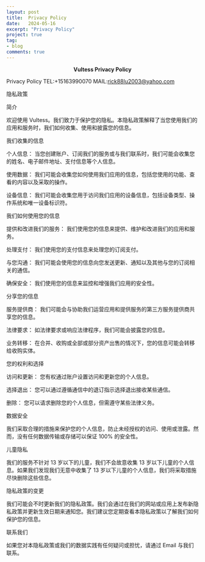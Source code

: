 ```yaml
---
layout: post
title:  Privacy Policy
date:   2024-05-16
excerpt: "Privacy Policy"
project: true
tag:
- blog
comments: true
---
```

 
    
<center><b> Vultess Privacy Policy</b></center>
     

 Privacy Policy
TEL:+15163990070 
MAIL:rick88lu2003@yahoo.com   <br>


隐私政策


简介

欢迎使用 Vultess。我们致力于保护您的隐私。本隐私政策解释了当您使用我们的应用和服务时，我们如何收集、使用和披露您的信息。

我们收集的信息

个人信息： 当您创建账户、订阅我们的服务或与我们联系时，我们可能会收集您的姓名、电子邮件地址、支付信息等个人信息。

使用数据： 我们可能会收集您如何使用我们应用的信息，包括您使用的功能、查看的内容以及采取的操作。

设备信息： 我们可能会收集您用于访问我们应用的设备信息，包括设备类型、操作系统和唯一设备标识符。

我们如何使用您的信息

提供和改进我们的服务： 我们使用您的信息来提供、维护和改进我们的应用和服务。

处理支付： 我们使用您的支付信息来处理您的订阅支付。

与您沟通： 我们可能会使用您的信息向您发送更新、通知以及其他与您的订阅相关的通信。

确保安全： 我们使用您的信息来监控和增强我们应用的安全性。

分享您的信息

服务提供商： 我们可能会与协助我们运营应用和提供服务的第三方服务提供商共享您的信息。

法律要求： 如法律要求或响应法律程序，我们可能会披露您的信息。

业务转移： 在合并、收购或全部或部分资产出售的情况下，您的信息可能会转移给收购实体。

您的权利和选择

访问和更新： 您有权通过账户设置访问和更新您的个人信息。

选择退出： 您可以通过遵循通信中的退订指示选择退出接收某些通信。

删除： 您可以请求删除您的个人信息，但需遵守某些法律义务。

数据安全

我们采取合理的措施来保护您的个人信息，防止未经授权的访问、使用或泄露。然而，没有任何数据传输或存储可以保证 100% 的安全性。

儿童隐私

我们的服务不针对 13 岁以下的儿童，我们不会故意收集 13 岁以下儿童的个人信息。如果我们发现我们无意中收集了 13 岁以下儿童的个人信息，我们将采取措施尽快删除这些信息。

隐私政策的变更

我们可能会不时更新我们的隐私政策。我们会通过在我们的网站或应用上发布新隐私政策并更新生效日期来通知您。我们建议您定期查看本隐私政策以了解我们如何保护您的信息。

联系我们

如果您对本隐私政策或我们的数据实践有任何疑问或担忧，请通过 Email 与我们联系。
	
	 
  
 

 
 
 
